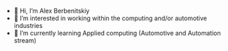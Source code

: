 - 👋 Hi, I’m Alex Berbenitskiy
- 👀 I’m interested in working within the computing and/or automotive industries
- 🌱 I’m currently learning Applied computing (Automotive and Automation stream)

<!---
AlexBerbenitskiy/AlexBerbenitskiy is a ✨ special ✨ repository because its `README.md` (this file) appears on your GitHub profile.
You can click the Preview link to take a look at your changes.
--->
